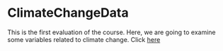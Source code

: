 # ClimateChangeData
This is the first evaluation of the course. Here, we are going to examine some variables related to climate change.
Click [here](https://introspatialdatascience.github.io/ClimateChangeData/)


